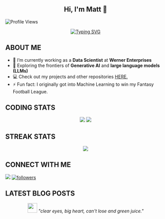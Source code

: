 <h2 align="center">Hi, I'm Matt 👋</h2>

<p align="left"> <img src="https://komarev.com/ghpvc/?username=mattreinsch&label=Profile%20views&color=0e75b6&style=flat" alt="Profile Views" /> </p>

<div align="center">
  <a href="https://git.io/typing-svg"><img src="https://readme-typing-svg.herokuapp.com?font=Fira+Code&size=24&pause=1000&center=true&width=435&lines=I+am+a+Data+Scientist;Lifelong+Learner;Fantasy+Football+Fanatic" alt="Typing SVG" /></a>
</div>

## **ABOUT ME**

- 🚚 I’m currently working as a **Data Scientist** at **Werner Enterprises**
- 🌱 Exploring the frontiers of **Generative AI** and **large language models (LLMs)**
- 💻 Check out my projects and other repositories [HERE.](https://github.com/mattreinsch?tab=repositories)
- ⚡ Fun fact: I originally got into Machine Learning to win my Fantasy Football League.

## **CODING STATS**
<p align="center">
    <img src='https://github-readme-stats-sigma-five.vercel.app/api?username=mattreinsch&count_private=true&include_all_commits=true&show_icons=true&theme=gotham&hide_border=true&line_height=27'/>
    <img src='https://github-readme-stats-sigma-five.vercel.app/api/top-langs/?username=mattreinsch&show_icons=true&hide=php,html,typescript,css,markdown&theme=gotham&line_height=27&hide_border=true'/>
</p>

## **STREAK STATS**
<p align="center">
    <img src='https://github-readme-streak-stats.herokuapp.com/?user=mattreinsch&theme=gotham&hide_border=true'>
</p>

## **CONNECT WITH ME**
<p align="left">
<a href="https://www.linkedin.com/in/mattreinsch/"><img src="https://img.shields.io/badge/LinkedIn-0077B5?style=for-the-badge&logo=linkedin&logoColor=white"/></a>
<a href='https://github.com/mattreinsch?tab=followers'>
   <img alt='followers' title='Follow Me on GitHub' src='https://custom-icon-badges.herokuapp.com/github/followers/mattreinsch?color=236ad3&labelColor=1155ba&style=for-the-badge&logo=person-add&label=Follow&logoColor=white'/>
</a>
</p>

## **LATEST BLOG POSTS**
<!-- BLOG-POST-LIST:START -->
<!-- BLOG-POST-LIST:END -->

<div align="center">
  <img src="https://media.giphy.com/media/WUlplcMpOCEmTGBtBW/giphy.gif" width="30">
  <em>"clear eyes, big heart, can't lose and green juice."</em>
</div>

